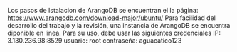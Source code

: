 Los pasos de Istalacion de ArangoDB se encuentran el la página:
	https://www.arangodb.com/download-major/ubuntu/
Para facilidad del desarrollo del trabajo y la revisión, una instancia de 
ArangoDB se encuentra diponible en linea. Para su uso, debe usar las 
siguientes credenciales
	IP:		3.130.236.98:8529
	usuario:	root
	contraseña:	aguacatico123
